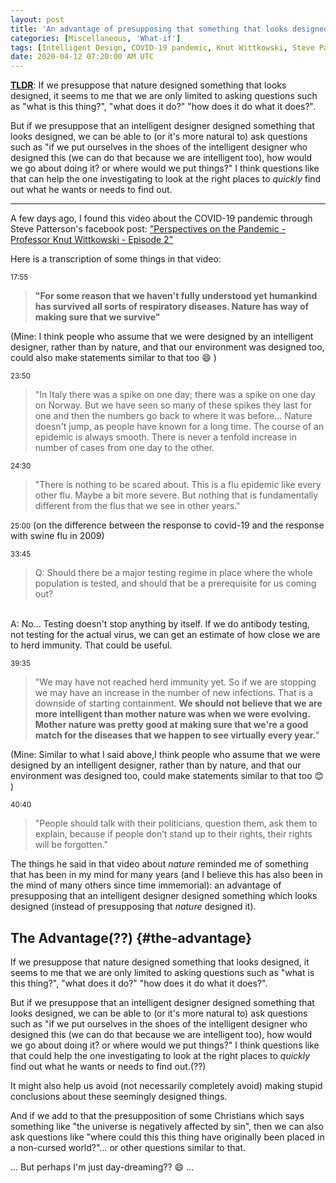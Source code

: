 ```yaml
---
layout: post
title: 'An advantage of presupposing that something that looks designed was designed by an intelligent designer(??)'
categories: [Miscellaneous, 'What-if']
tags: [Intelligent Design, COVID-19 pandemic, Knut Wittkowski, Steve Patterson]
date: 2020-04-12 07:20:00 AM UTC
---
```


<!-- April 12, 2020 03:20:00 PM Philippine Time -->

**[TLDR](#the-advantage)**: 
If we presuppose that nature designed something that looks designed, it seems to me that we are only limited to asking questions such as "what is this thing?", "what does it do?" "how does it do what it does?".

But if we presuppose that an intelligent designer designed something that looks designed, we can be able to (or it's more natural to) ask questions such as "if we put ourselves in the shoes of the intelligent designer who designed this (we can do that because we are intelligent too), how would we go about doing it? or where would we put things?" I think questions like that can help the one investigating to look at the right places to _quickly_ find out what he wants or needs to find out.


<!--more-->

----------

A few days ago, I found this video about the COVID-19 pandemic through Steve Patterson's facebook post: ["Perspectives on the Pandemic - Professor Knut Wittkowski - Episode 2"](https://www.youtube.com/watch?v=lGC5sGdz4kg)

Here is a transcription of some things in that video:

<small>17:55</small>
> **"For some reason that we haven't fully understood yet humankind has survived all sorts of respiratory diseases. Nature has way of making sure that we survive"**

(Mine: 
I think people who assume that we were designed by an intelligent designer, rather than by nature, and that our environment was designed too, could also make statements similar to that too :smile: )

<small>23:50</small>
> "In Italy there was a spike on one day; there was a spike on one day on Norway. But we have seen so many of these spikes they last for one and then the numbers go back to where it was before... Nature doesn't jump, as people have known for a long time. The course of an epidemic is always smooth. There is never a tenfold increase in number of cases from one day to the other.


<small>24:30</small>
> "There is nothing to be scared about. This is a flu epidemic like every other flu. Maybe a bit more severe. But nothing that is fundamentally different from the flus that we see in other years."


<small>25:00</small>
(on the difference between the response to covid-19 and the response with swine flu in 2009)

<small>33:45</small>
> Q: Should there be a major testing regime in place where the whole population is tested, and should that be a prerequisite for us coming out?
<br />
A: No... Testing doesn't stop anything by itself. If we do antibody testing, not testing for the actual virus, we can get an estimate of how close we are to herd immunity. That could be useful. 

<small>39:35</small>
> "We may have not reached herd immunity yet. So if we are stopping we may have an increase in the number of new infections. That is a downside of starting containment. **We should not believe that we are more intelligent than mother nature was when we were evolving. Mother nature was pretty good at making sure that we're a good match for the diseases that we happen to see virtually every year.**"

(Mine: Similar to what I said above,I think people who assume that we were designed by an intelligent designer, rather than by nature, and that our environment was designed too, could make statements similar to that too :blush: )
	
<small>40:40</small>
> "People should talk with their politicians, question them, ask them to explain, because if people don’t stand up to their rights, their rights will be forgotten."

The things he said in that video about _nature_ reminded me of something that has been in my mind for many years (and I believe this has also been in the mind of many others since time immemorial): an advantage of presupposing that an intelligent designer designed something which looks designed (instead of presupposing that _nature_ designed it).

## The Advantage(??) {#the-advantage}

If we presuppose that nature designed something that looks designed, it seems to me that we are only limited to asking questions such as "what is this thing?", "what does it do?" "how does it do what it does?".

But if we presuppose that an intelligent designer designed something that looks designed, we can be able to (or it's more natural to) ask questions such as "if we put ourselves in the shoes of the intelligent designer who designed this (we can do that because we are intelligent too), how would we go about doing it? or where would we put things?" I think questions like that could help the one investigating to look at the right places to _quickly_ find out what he wants or needs to find out.(??)

It might also help us avoid (not necessarily completely avoid) making stupid conclusions about these seemingly designed things.

And if we add to that the presupposition of some Christians which says something like "the universe is negatively affected by sin", then we can also ask questions like "where could this this thing have originally been placed in a non-cursed world?"... or other questions similar to that.

... But perhaps I'm just day-dreaming?? :smile: ...
